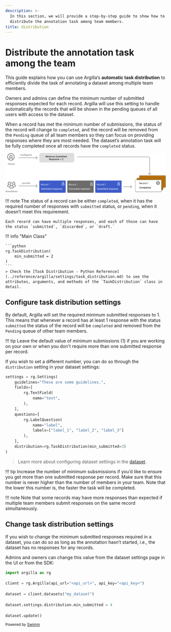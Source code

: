 ```yaml
---
description: >-
  In this section, we will provide a step-by-step guide to show how to
  distribute the annotation task among team members.
title: distribution
---
```

# Distribute the annotation task among the team

This guide explains how you can use Argilla’s **automatic task distribution** to efficiently divide the task of annotating a dataset among multiple team members.

Owners and admins can define the minimum number of submitted responses expected for each record. Argilla will use this setting to handle automatically the records that will be shown in the pending queues of all users with access to the dataset.

When a record has met the minimum number of submissions, the status of the record will change to `completed`, and the record will be removed from the `Pending` queue of all team members so they can focus on providing responses where they are most needed. The dataset’s annotation task will be fully completed once all records have the `completed` status.

![Task Distribution diagram](/argilla/docs/assets/images/admin_guide/distribution/taskdistribution.svg)

!!! note The status of a record can be either `completed`, when it has the required number of responses with `submitted` status, or `pending`, when it doesn’t meet this requirement.

```
Each record can have multiple responses, and each of those can have the status `submitted`, `discarded`, or `draft.`
```

!!! info "Main Class"

````
```python
rg.TaskDistribution(
    min_submitted = 2
)
```
> Check the [Task Distribution - Python Reference](../reference/argilla/settings/task_distribution.md) to see the attributes, arguments, and methods of the `TaskDistribution` class in detail.
````

## Configure task distribution settings

By default, Argilla will set the required minimum submitted responses to 1. This means that whenever a record has at least 1 response with the status `submitted` the status of the record will be `completed` and removed from the `Pending` queue of other team members.

!!! tip Leave the default value of minimum submissions (1) if you are working on your own or when you don't require more than one submitted response per record.

If you wish to set a different number, you can do so through the `distribution` setting in your dataset settings:

```python
settings = rg.Settings(
    guidelines="These are some guidelines.",
    fields=[
        rg.TextField(
            name="text",
        ),
    ],
    questions=[
        rg.LabelQuestion(
            name="label",
            labels=["label_1", "label_2", "label_3"]
        ),
    ],
    distribution=rg.TaskDistribution(min_submitted=3)
)
```

> Learn more about configuring dataset settings in the <SwmLink doc-title="dataset" repo-id="Z2l0aHViJTNBJTNBZXh0cmFsaXQlM0ElM0FleHRyYWxpdA==" repo-name="extralit" path="/.swm/dataset.yyswcprd.sw.md">[dataset](https://app.swimm.io/repos/Z2l0aHViJTNBJTNBZXh0cmFsaXQlM0ElM0FleHRyYWxpdA%3D%3D/docs/yyswcprd)</SwmLink>.

!!! tip Increase the number of minimum subsmissions if you’d like to ensure you get more than one submitted response per record. Make sure that this number is never higher than the number of members in your team. Note that the lower this number is, the faster the task will be completed.

!!! note Note that some records may have more responses than expected if multiple team members submit responses on the same record simultaneously.

## Change task distribution settings

If you wish to change the minimum submitted responses required in a dataset, you can do so as long as the annotation hasn’t started, i.e., the dataset has no responses for any records.

Admins and owners can change this value from the dataset settings page in the UI or from the SDK:

```python
import argilla as rg

client = rg.Argilla(api_url="<api_url>", api_key="<api_key>")

dataset = client.datasets("my_dataset")

dataset.settings.distribution.min_submitted = 4

dataset.update()
```

<SwmMeta version="3.0.0"><sup>Powered by [Swimm](https://app.swimm.io/)</sup></SwmMeta>
